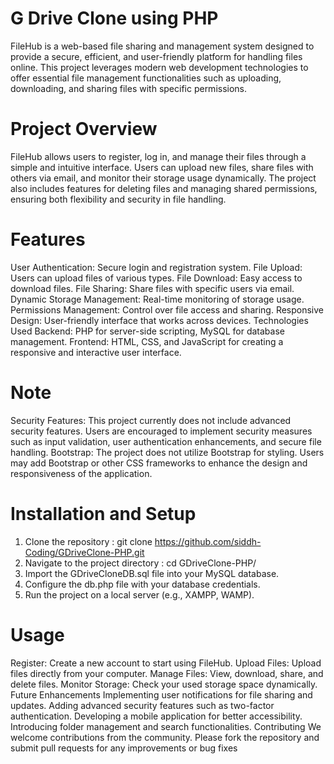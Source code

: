# G Drive Clone using PHP
FileHub is a web-based file sharing and management system designed to provide a secure, efficient, and user-friendly platform for handling files online. This project leverages modern web development technologies to offer essential file management functionalities such as uploading, downloading, and sharing files with specific permissions.

# Project Overview
FileHub allows users to register, log in, and manage their files through a simple and intuitive interface. Users can upload new files, share files with others via email, and monitor their storage usage dynamically. The project also includes features for deleting files and managing shared permissions, ensuring both flexibility and security in file handling.

# Features
User Authentication: Secure login and registration system.
File Upload: Users can upload files of various types.
File Download: Easy access to download files.
File Sharing: Share files with specific users via email.
Dynamic Storage Management: Real-time monitoring of storage usage.
Permissions Management: Control over file access and sharing.
Responsive Design: User-friendly interface that works across devices.
Technologies Used
Backend: PHP for server-side scripting, MySQL for database management.
Frontend: HTML, CSS, and JavaScript for creating a responsive and interactive user interface.

# Note
Security Features: This project currently does not include advanced security features. Users are encouraged to implement security measures such as input validation, user authentication enhancements, and secure file handling.
Bootstrap: The project does not utilize Bootstrap for styling. Users may add Bootstrap or other CSS frameworks to enhance the design and responsiveness of the application.

# Installation and Setup
1. Clone the repository : git clone https://github.com/siddh-Coding/GDriveClone-PHP.git
2. Navigate to the project directory : cd GDriveClone-PHP/
3. Import the GDriveCloneDB.sql file into your MySQL database.
4. Configure the db.php file with your database credentials.
5. Run the project on a local server (e.g., XAMPP, WAMP).


# Usage
Register: Create a new account to start using FileHub.
Upload Files: Upload files directly from your computer.
Manage Files: View, download, share, and delete files.
Monitor Storage: Check your used storage space dynamically.
Future Enhancements
Implementing user notifications for file sharing and updates.
Adding advanced security features such as two-factor authentication.
Developing a mobile application for better accessibility.
Introducing folder management and search functionalities.
Contributing
We welcome contributions from the community. Please fork the repository and submit pull requests for any improvements or bug fixes
